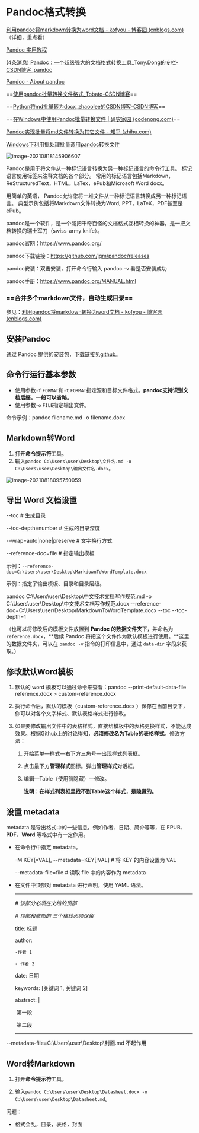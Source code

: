 # Pandoc格式转换

[利用pandoc将markdown转换为word文档 - kofyou - 博客园 (cnblogs.com)](https://www.cnblogs.com/kofyou/p/14932700.html)（详细，重点看）

[Pandoc 实用教程](https://blog.csdn.net/fenghuizhidao/article/details/107202497)

[(4条消息) Pandoc：一个超级强大的文档格式转换工具_Tony.Dong的专栏-CSDN博客_pandoc](https://tonydong.blog.csdn.net/article/details/108536784?utm_medium=distribute.pc_relevant.none-task-blog-2~default~BlogCommendFromBaidu~default-7.control&depth_1-utm_source=distribute.pc_relevant.none-task-blog-2~default~BlogCommendFromBaidu~default-7.control)

[Pandoc - About pandoc](https://pandoc.org/)

==[使用pandoc批量转换文件格式_Tobato-CSDN博客](https://blog.csdn.net/tobato/article/details/84912915?utm_medium=distribute.pc_relevant.none-task-blog-2~default~baidujs_title~default-4.control&spm=1001.2101.3001.4242)==

==[Python将md批量转为docx_zhaoolee的CSDN博客-CSDN博客](https://blog.csdn.net/zhuoyuedelan/article/details/104153312)==

==[在Windows中使用Pandoc批量转换文件 | 码农家园 (codenong.com)](https://www.codenong.com/27852067/)==

[Pandoc实现批量将md文件转换为其它文件 - 知乎 (zhihu.com)](https://zhuanlan.zhihu.com/p/145787589)

[Windows下利用批处理批量调用pandoc转换文件](https://wngamebox.cn/669.html)

![image-20210818145906607](https://i.loli.net/2021/08/18/qQOtS1VEFnkryGe.png)



Pandoc是用于将文件从一种标记语言转换为另一种标记语言的命令行工具。 标记语言使用标签来注释文档的各个部分。 常用的标记语言包括Markdown，ReStructuredText，HTML，LaTex，ePub和Microsoft Word docx。

用简单的英语， Pandoc允许您将一堆文件从一种标记语言转换成另一种标记语言。 典型示例包括将Markdown文件转换为Word, PPT，LaTeX，PDF甚至是ePub。

pandoc是一个软件，是一个能把千奇百怪的文档格式互相转换的神器，是一把文档转换的瑞士军刀（swiss-army knife）。

pandoc官网：https://www.pandoc.org/

pandoc下载链接：https://github.com/jgm/pandoc/releases

pandoc安装：双击安装，打开命令行输入 pandoc -v 看是否安装成功

pandoc手册：https://www.pandoc.org/MANUAL.html





### ==合并多个markdown文件，自动生成目录==

参见：[利用pandoc将markdown转换为word文档 - kofyou - 博客园 (cnblogs.com)](https://www.cnblogs.com/kofyou/p/14932700.html)





## 安装Pandoc

通过 Pandoc 提供的安装包，下载链接见[github](https://github.com/jgm/pandoc/releases)。

## 命令行运行基本参数

- 使用参数`-f` `FORMAT`和`-t` `FORMAT`指定源和目标文件格式。**pandoc支持识别文档后缀，一般可以省略。**
- 使用参数`-o` `FILE`指定输出文件。

命令示例：pandoc filename.md -o filename.docx

## Markdown转Word

1. 打开**命令提示符**工具。
2. 输入`pandoc C:\Users\user\Desktop\文件名.md -o C:\Users\user\Desktop\输出文件名.docx`。

![image-20210818095750059](https://i.loli.net/2021/08/18/z1EyuFIkKTNsZOG.png)

## 导出 Word 文档设置

--toc 												# 生成目录

 --toc-depth=number  				# 生成的目录深度

 --wrap=auto|none|preserve 	# 文字换行方式 

--reference-doc=file 					# 指定输出模板

示例：`--reference-doc=C:\Users\user\Desktop\MarkdownToWordTemplate.docx`

示例：指定了输出模板、目录和目录层级。

pandoc C:\Users\user\Desktop\中文技术文档写作规范.md -o C:\Users\user\Desktop\中文技术文档写作规范.docx --reference-doc=C:\Users\user\Desktop\MarkdownToWordTemplate.docx --toc --toc-depth=1



（也可以将修改后的模板文件放置到 **Pandoc 的数据文件夹**下，并命名为 `reference.docx`，**后续 Pandoc 将把这个文件作为默认模板进行使用。**这里的数据文件夹，可以在 `pandoc -v` 指令的打印信息中，通过 `data-dir` 字段来获取。）

## 修改默认Word模板

1. 默认的 word 模板可以通过命令来查看：pandoc --print-default-data-file reference.docx > custom-reference.docx

2. 执行命令后，默认的模板（custom-reference.docx ）保存在当前目录下，你可以对各个文字样式、默认表格样式进行修改。

3. 如果要修改输出文件中的表格样式，直接给模板中的表格更换样式，不能达成效果。根据Github上的讨论得知，**必须修改名为Table的表格样式**。修改方法：

   1. 开始菜单—样式—右下方三角号—出现样式列表框。

   2. 点击最下方**管理样式**图标。弹出**管理样式**对话框。

   3. 编辑—Table（使用前隐藏）—修改。

      **说明：在样式列表框里找不到Table这个样式，是隐藏的。**



## 设置 metadata

metadata 是导出格式中的一些信息，例如作者、日期、简介等等，在 EPUB、**PDF、Word** 等格式中有一定作用。

- 在命令行中指定 metadata。

  -M KEY[=VAL], --metadata=KEY[:VAL] 		# 将 KEY 的内容设置为 VAL 

  --metadata-file=file 									 # 读取 file 中的内容作为 metadata

- 在文件中顶部对 metadata 进行声明，使用 YAML 语法。

  ---

  *# 该部分必须在文档的顶部* 

  *# 顶部和底部的 三个横线必须保留* 

  title: 标题 

  author: 

  `-作者 1` 

  `- 作者 2` 

  date: 日期 

  keywords: [关键词 1, 关键词 2] 

  abstract: |  

  ​     第一段   

  ​     第二段 

  ---



--metadata-file=C:\Users\user\Desktop\封面.md 不起作用



## Word转Markdown

1. 打开**命令提示符**工具。

2. 输入`pandoc C:\Users\user\Desktop\Datasheet.docx -o C:\Users\user\Desktop\Datasheet.md`。

问题：

- 格式会乱，目录，表格，封面
